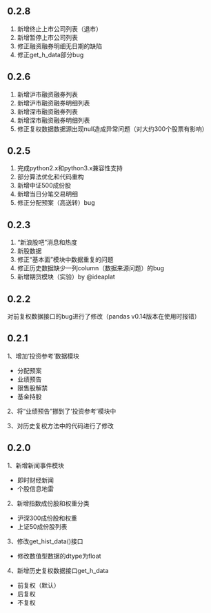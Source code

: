 0.2.8
---------
1. 新增终止上市公司列表（退市）
1. 新增暂停上市公司列表
1. 修正融资融券明细无日期的缺陷
1. 修正get\_h\_data部分bug


0.2.6
-----------
1. 新增沪市融资融券列表
1. 新增沪市融资融券明细列表
1. 新增深市融资融券列表
1. 新增深市融资融券明细列表
1. 修正复权数据数据源出现null造成异常问题（对大约300个股票有影响）


0.2.5
-----------
1. 完成python2.x和python3.x兼容性支持
1. 部分算法优化和代码重构
1. 新增中证500成份股
1. 新增当日分笔交易明细
1. 修正分配预案（高送转）bug



0.2.3
-----------
1. “新浪股吧”消息和热度
1. 新股数据
1. 修正“基本面”模块中数据重复的问题
1. 修正历史数据缺少一列column（数据来源问题）的bug
1. 新增期货模块（实验）by @ideaplat




0.2.2
--------
对前复权数据接口的bug进行了修改（pandas v0.14版本在使用时报错）

0.2.1
--------
1、增加‘投资参考’数据模块

- 分配预案
- 业绩预告
- 限售股解禁
- 基金持股


2、将“业绩预告”挪到了‘投资参考’模块中

3、对历史复权方法中的代码进行了修改


0.2.0
--------
1、新增新闻事件模块

- 即时财经新闻
- 个股信息地雷

2、新增指数成份股和权重分类

- 沪深300成份股和权重
- 上证50成份股列表


3、修改get\_hist_data()接口

- 修改数值型数据的dtype为float

4、新增历史复权数据接口get\_h_data

- 前复权（默认）
- 后复权
- 不复权

